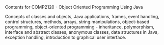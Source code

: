 Contents for COMP2120 - Object Oriented Programming Using Java

Concepts of classes and objects, Java applications, frames, event handling, control structures, methods,
arrays, string manipulations, object-based programming, object-oriented programming - inheritance,
polymorphism, interface and abstract classes, anonymous classes, data structures in Java, exception
handling, introduction to graphical user interface.